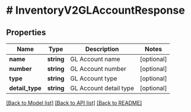 # # InventoryV2GLAccountResponse

## Properties

Name | Type | Description | Notes
------------ | ------------- | ------------- | -------------
**name** | **string** | GL Account name | [optional]
**number** | **string** | GL Account number | [optional]
**type** | **string** | GL Account type | [optional]
**detail_type** | **string** | GL Account detail type | [optional]

[[Back to Model list]](../../README.md#models) [[Back to API list]](../../README.md#endpoints) [[Back to README]](../../README.md)
